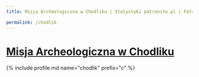 ```yaml
---
title: Misja Archeologiczna w Chodliku | Statystyki patronite.pl | Patromierz

permalink: /chodlik
---
```


# [Misja Archeologiczna w Chodliku](https://patronite.pl/chodlik)

{% include profile.md name="chodlik" prefix="c" %}
